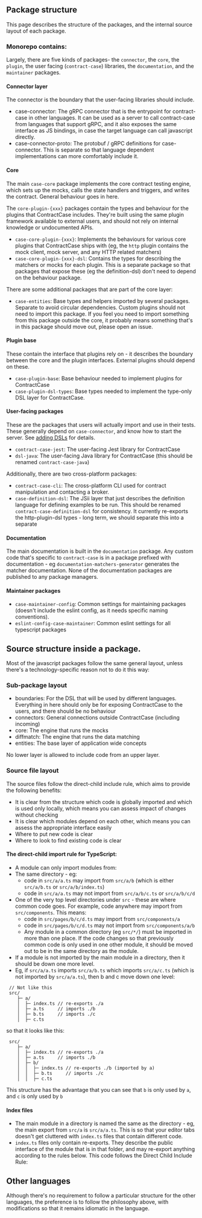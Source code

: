 ## Package structure

This page describes the structure of the packages, and the internal source layout of each package.

### Monorepo contains:

Largely, there are five kinds of packages- the `connector`, the `core`, the `plugin`, the user facing (`contract-case`) libraries, the `documentation`, and the `maintainer` packages.

#### Connector layer

The connector is the boundary that the user-facing libraries should include.

- case-connector: The gRPC connector that is the entrypoint for contract-case in other languages. It can be used as a server to call contract-case from languages that support gRPC, and it also exposes the same interface as JS bindings, in case the target language can call javascript directly.
- case-connector-proto: The protobuf / gRPC definitions for case-connector. This is separate so that language dependent implementations can more comfortably include it.

#### Core

The main `case-core` package implements the core contract testing engine, which sets up the mocks, calls the state handlers and triggers, and writes the contract. General behaviour goes in here.

The `core-plugin-{xxx}` packages contain the types and behaviour for the plugins that ContractCase includes. They're built using the same plugin framework available to external users, and should not
rely on internal knowledge or undocumented APIs.

- `case-core-plugin-{xxx}`: Implements the behaviours for various core plugins that ContractCase ships with (eg, the `http` plugin contains the mock client, mock server, and any HTTP related matchers)
- `case-core-plugin-{xxx}-dsl`: Contains the types for describing the matchers or mocks for each plugin. This is a separate package so that packages that expose these (eg the definition-dsl) don't need to depend on the behaviour package.

There are some additional packages that are part of the core layer:

- `case-entities`: Base types and helpers imported by several packages. Separate to avoid circular dependencies. Custom plugins should not need to import this package. If you feel you need to import something from this package outside the core, it probably means something that's in this package should move out, please open an issue.

#### Plugin base

These contain the interface that plugins rely on - it describes the boundary between the core and the plugin interfaces. External plugins should depend on these.

- `case-plugin-base`: Base behaviour needed to implement plugins for ContractCase
- `case-plugin-dsl-types`: Base types needed to implement the type-only DSL layer for ContractCase.

#### User-facing packages

These are the packages that users will actually import and use in their tests. These generally depend on `case-connector`, and know how to start the server. See [adding DSLs](./AddingDsl.md) for details.

- `contract-case-jest`: The user-facing Jest library for ContractCase
- `dsl-java`: The user-facing Java library for ContractCase (this should be renamed `contract-case-java`)

Additionally, there are two cross-platform packages:

- `contract-case-cli`: The cross-platform CLI used for contract manipulation and contacting a broker.
- `case-definition-dsl`: The JSii layer that just describes the definition language for defining examples to be run. This should be renamed `contract-case-definition-dsl` for consistency. It currently re-exports the http-plugin-dsl types - long term, we should separate this into a separate

#### Documentation

The main documentation is built in the `documentation` package. Any custom code that's specific to `contract-case` is in a package prefixed with documentation - eg `documentation-matchers-generator` generates the matcher documentation. None of the documentation packages are published to any package managers.

#### Maintainer packages

- `case-maintainer-config`: Common settings for maintaining packages (doesn't include the eslint config, as it needs specific naming conventions).
- `eslint-config-case-maintainer`: Common eslint settings for all typescript packages

## Source structure inside a package.

Most of the javascript packages follow the same general layout, unless there's a technology-specific reason not to do it this way:

### Sub-package layout

- boundaries: For the DSL that will be used by different languages. Everything in here should only be for exposing ContractCase to the users, and there should be no behaviour
- connectors: General connections outside ContractCase (including incoming)
- core: The engine that runs the mocks
- diffmatch: The engine that runs the data matching
- entities: The base layer of application wide concepts

No lower layer is allowed to include code from an upper layer.

### Source file layout

The source files follow the direct-child include rule, which aims to provide the following benefits:

- It is clear from the structure which code is globally imported and which is used only locally, which means you can assess impact of changes without checking
- It is clear which modules depend on each other, which means you can assess the appropriate interface easily
- Where to put new code is clear
- Where to look to find existing code is clear

#### The direct-child import rule for TypeScript:

- A module can only import modules from:
- The same directory - eg:
  - code in `src/a/a.ts` may import from `src/a/b` (which is either `src/a/b.ts` or `src/a/b/index.ts`)
  - code in `src/a/a.ts` may not import from `src/a/b/c.ts` or `src/a/b/c/d`
- One of the very top level directories under `src` - these are where common code goes. For example, code anywhere may import from `src/components`. This means:
  - code in `src/pages/b/c/d.ts` may import from `src/components/a`
  - code in `src/pages/b/c/d.ts` may not import from `src/components/a/b`
  - Any module in a common directory (eg `src/*/`) must be imported in more
    than one place. If the code changes so that previously common code is
    only used in one other module, it should be moved out to be in the same directory as the module.
- If a module is not imported by the main module in a directory, then it should be down one more level.
- Eg, if `src/a/a.ts` imports `src/a/b.ts` which imports `src/a/c.ts` (which is not imported by `src/a/a.ts`), then b and c move down one level:

```
 // Not like this
 src/
    ├─ a/
    │  ├─ index.ts // re-exports ./a
    │  ├─ a.ts     // imports ./b
    │  ├─ b.ts     // imports ./c
    │  ├─ c.ts
```

so that it looks like this:

```
 src/
    ├─ a/
    │  ├─ index.ts // re-exports ./a
    │  ├─ a.ts     // imports ./b
    │  ├─ b/
    │  │  ├─ index.ts // re-exports ./b (imported by a)
    │  │  ├─ b.ts     // imports ./c
    │  │  ├─ c.ts
```

This structure has the advantage that you can see that `b` is only used by `a`, and `c` is only used by `b`

#### Index files

- The main module in a directory is named the same as the directory - eg, the
  main export from `src/a` is `src/a/a.ts`. This is so that your editor tabs doesn't
  get cluttered with `index.ts` files that contain different code.
- `index.ts` files only contain re-exports. They describe the public
  interface of the module that is in that folder, and may re-export anything
  according to the rules below.
  This code follows the Direct Child Include Rule:

## Other languages

Although there's no requirement to follow a particular structure for the other languages,
the preference is to follow the philosophy above, with modifications so that it remains
idiomatic in the language.
